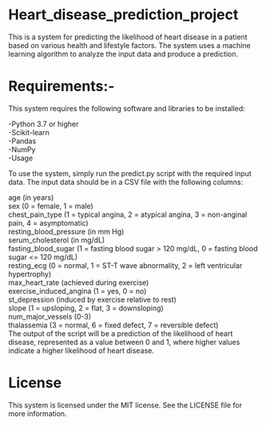# Heart_disease_prediction_project

This is a system for predicting the likelihood of heart disease in a patient based on various health and lifestyle factors. The system uses a machine learning algorithm to analyze the input data and produce a prediction.

# Requirements:-
This system requires the following software and libraries to be installed:<br/>

-Python 3.7 or higher<br/>
-Scikit-learn<br/>
-Pandas<br/>
-NumPy<br/>
-Usage<br/>

To use the system, simply run the predict.py script with the required input data. The input data should be in a CSV file with the following columns:<br/>

age (in years)<br/>
sex (0 = female, 1 = male)<br/>
chest_pain_type (1 = typical angina, 2 = atypical angina, 3 = non-anginal pain, 4 = asymptomatic)<br/>
resting_blood_pressure (in mm Hg)<br/>
serum_cholesterol (in mg/dL)<br/>
fasting_blood_sugar (1 = fasting blood sugar > 120 mg/dL, 0 = fasting blood sugar <= 120 mg/dL)<br/>
resting_ecg (0 = normal, 1 = ST-T wave abnormality, 2 = left ventricular hypertrophy)<br/>
max_heart_rate (achieved during exercise)<br/>
exercise_induced_angina (1 = yes, 0 = no)<br/>
st_depression (induced by exercise relative to rest)<br/>
slope (1 = upsloping, 2 = flat, 3 = downsloping)<br/>
num_major_vessels (0-3)<br/>
thalassemia (3 = normal, 6 = fixed defect, 7 = reversible defect)<br/>
The output of the script will be a prediction of the likelihood of heart disease, represented as a value between 0 and 1, where higher values indicate a higher likelihood of heart disease.<br/>

# License
This system is licensed under the MIT license. See the LICENSE file for more information.

